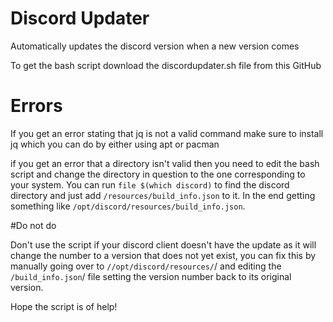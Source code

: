 # Discord Updater
Automatically updates the discord version when a new version comes 

To get the bash script download the discordupdater.sh file from this GitHub

# Errors

If you get an error stating that jq is not a valid command make sure to install jq 
which you can do by either using apt or pacman

if you get an error that a directory isn't valid then you need to edit the bash script and change the directory in question to the one
corresponding to your system. You can run ```file $(which discord)``` to find the discord directory and just add ```/resources/build_info.json``` to it.
In the end getting something like ```/opt/discord/resources/build_info.json```.

#Do not do

Don't use the script if your discord client doesn't have the update as it will change the number to a version that does not yet exist,
you can fix this by manually going over to ```//opt/discord/resources/```/ and editing the ```/build_info.json```/ file setting the version number back to its original version.

Hope the script is of help!

